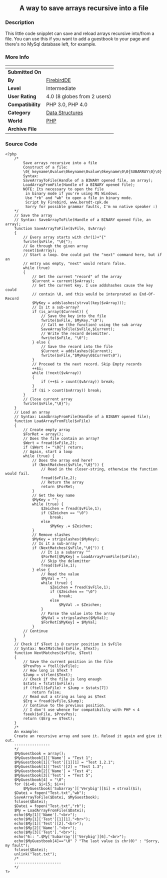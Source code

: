 ﻿<div align="center">

## A way to save arrays recursive into a file


</div>

### Description

This little code snipplet can save and reload arrays recursive into/from a file. You can use this if you want to add a guestbook to your page and there's no MySql database left, for example.
 
### More Info
 


<span>             |<span>
---                |---
**Submitted On**   |
**By**             |[FirebirdDE](https://github.com/Planet-Source-Code/PSCIndex/blob/master/ByAuthor/firebirdde.md)
**Level**          |Intermediate
**User Rating**    |4.0 (8 globes from 2 users)
**Compatibility**  |PHP 3\.0, PHP 4\.0
**Category**       |[Data Structures](https://github.com/Planet-Source-Code/PSCIndex/blob/master/ByCategory/data-structures__8-8.md)
**World**          |[PHP](https://github.com/Planet-Source-Code/PSCIndex/blob/master/ByWorld/php.md)
**Archive File**   |[](https://github.com/Planet-Source-Code/firebirdde-a-way-to-save-arrays-recursive-into-a-file__8-948/archive/master.zip)





### Source Code

```
<?php
	/*
		Save arrays recursive into a file
		Construct of a file:
		\0{ keyname\0value\0keyname\0value\0keyname\0\0{SUBARRAY\0}\0}
		Syntax:
		SaveArrayToFile(Handle of a BINARY opened file, an array);
		LoadArrayFromFile(Handle of a BINARY opened file);
		NOTE: Its necessary to open the file
		 in binary mode if you're using M$ Windows.
		 Use "rb" and "wb" to open a file in binary mode.
		 Script by Firebird, www.berndt-cpk.de
		 Sorry for possible grammar faults, I'm no native speaker :)
	*/
	// Save the array
	// Syntax: SaveArrayToFile(Handle of a BINARY opened file, an array);
	function SaveArrayToFile($vFile, $vArray)
	{
		// Every array starts with chr(1)+"{"
		fwrite($vFile, "\0{");
		// Go through the given array
		reset($vArray);
		// Start a loop. One could put the "next" command here, but if an
		// entry was empty, "next" would return false.
		while (true)
		{
			// Get the current "record" of the array
			$Current = current($vArray);
			// Get the current key. I use addshashes cause the key could
			// contain \0, and this would be interprated as End-Of-Record
			$MyKey = addslashes(strval(key($vArray)));
			// Is it a sub-array?
			if (is_array($Current)) {
				// Save the key into the file
				fwrite($vFile, $MyKey."\0");
				// Call me (the function) using the sub array
				SaveArrayToFile($vFile,$Current);
				// Write the record delemitter.
				fwrite($vFile, "\0");
			} else {
				// Save the record into the file
				$Current = addslashes($Current);
				fwrite($vFile,"$MyKey\0$Current\0");
			}
			// Proceed to the next record. Skip Empty records
			++$i;
			while (!next($vArray))
			{
				if (++$i > count($vArray)) break;
			}
			if ($i > count($vArray)) break;
		}
		// Close current array
		fwrite($vFile,"\0}");
	}
	// Load an array
	// Syntax: LoadArrayFromFile(Handle of a BINARY opened file);
	function LoadArrayFromFile($vFile)
	{
		// Create empty array
		$ForRet = array();
		// Does the file contain an array?
		$Wert = fread($vFile,2);
		if ($Wert != "\0{") return;
		// Again, start a loop
		while (true) {
			// Does the array end here?
			if (NextMatches($vFile,"\0}")) {
				// Read in the closer-string, otherwise the function would fail.
				fread($vFile,2);
				// Return the array
				return $ForRet;
			}
			// Get the key name
			$MyKey = "";
			while (true) {
				$Zeichen = fread($vFile,1);
				if ($Zeichen == "\0")
					break;
				else
					$MyKey .= $Zeichen;
			}
			// Remove slashes
			$MyKey = stripslashes($MyKey);
			// Is it a sub-array ?
			if (NextMatches($vFile,"\0{")) {
				// It is a subarray ^^
				$ForRet[$MyKey] = LoadArrayFromFile($vFile);
				// Skip the delemitter
				fread($vFile,1);
			} else {
				// Read the value
				$MyVal = "";
				while (true) {
					$Zeichen = fread($vFile,1);
					if ($Zeichen == "\0")
						break;
					else
						$MyVal .= $Zeichen;
				}
				// Parse the value into the array
				$MyVal = stripslashes($MyVal);
				$ForRet[$MyKey] = $MyVal;
			}
		// Continue
		}
	}
	// Check if $Text is @ cursor position in $vFile
	// Syntax: NextMatches($vFile, $Text);
	function NextMatches($vFile, $Text)
	{
		// Save the current position in the file
		$PrevPos = ftell($vFile);
		// How long is $Text ?
		$Jump = strlen($Text);
		// Check if the file is long enaugh
		$stats = fstat($vFile);
		if (ftell($vFile) + $Jump > $stats[7])
			return false;
		// Read out a string as long as $Text
		$Erg = fread($vFile,$Jump);
		// Continue to the previous position.
		// I don't use whence for compatibility with PHP < 4
		fseek($vFile, $PrevPos);
		return ($Erg == $Text);
	}
	/*
	An example:
	Create an recursive array and save it. Reload it again and give it out.
	----------------
	*/
	$MyGuestbook = array();
	$MyGuestbook[1]['Name'] = "Test 1";
	$MyGuestbook[1]['Test'][1][1] = "Test 1.2.1";
	$MyGuestbook[1]['Test'][2] = "Test 1.3";
	$MyGuestbook[2]['Name'] = "Test 4";
	$MyGuestbook[3]['Test'] = "Test 5";
	$MyGuestbook[4] = "\0";
	for ($i=0; $i<15; $i++)
		$MyGuestbook['Subarray']['Verybig'][$i] = strval($i);
	$Datei = fopen("Test.txt","wb");
	SaveArrayToFile($Datei, $MyGuestbook);
	fclose($Datei);
	$Datei = fopen("Test.txt","rb");
	$My = LoadArrayFromFile($Datei);
	echo($My[1]['Name']."<br>");
	echo($My[1]['Test'][1][1]."<br>");
	echo($My[1]['Test'][2]."<br>");
	echo($My[2]['Name']."<br>");
	echo($My[3]['Test']."<br>");
	echo("6:: ".$My['Subarray']['Verybig'][6]."<br>");
	echo($MyGuestbook[4]=="\0" ? "The last value is chr(0)" : "Sorry, my fault");
	fclose($Datei);
	unlink("Test.txt");
	/*
	---------------------
	*/
?>
```

